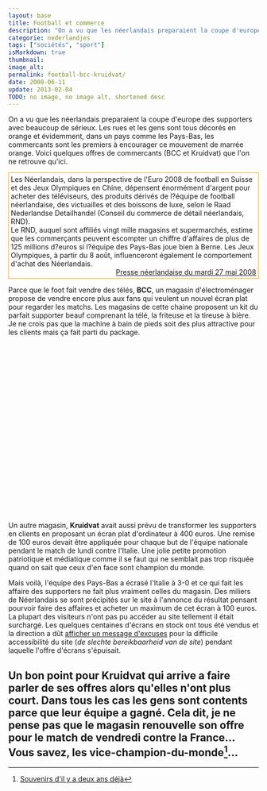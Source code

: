 ```yaml
---
layout: base
title: Football et commerce
description: "On a vu que les néerlandais preparaient la coupe d'europe des supporters avec beaucoup de sérieux. Les rues et les gens sont tous décorés en orange et évid"
categorie: nederlandjes
tags: ["sociétés", "sport"]
isMarkdown: true
thumbnail: 
image_alt: 
permalink: football-bcc-kruidvat/
date: 2008-06-11
update: 2013-02-04
TODO: no image, no image alt, shortened desc
---
```


On a vu que les néerlandais preparaient la coupe d'europe des supporters avec beaucoup de sérieux. Les rues et les gens sont tous décorés en orange et évidemment, dans un pays comme les Pays-Bas, les commercants sont les premiers à encourager ce mouvement de marrée orange. Voici quelques offres de commercants (BCC et Kruidvat) que l'on ne retrouve qu'ici.

<!-- HTML -->
<div style="border:1px solid orange; background-color:#FFF; padding:4px;">
Les Néerlandais, dans la perspective de l'Euro 2008 de football en Suisse et des Jeux Olympiques en Chine, dépensent énormément d'argent pour acheter des téléviseurs, des produits dérivés de l?équipe de football néerlandaise, des victuailles et des boissons de luxe, selon le Raad Nederlandse Detailhandel (Conseil du commerce de détail néerlandais, RND).<br/>
Le RND, auquel sont affiliés vingt mille magasins et supermarchés, estime que les commerçants peuvent escompter un chiffre d'affaires de plus de 125 millions d?euros si l?équipe des Pays-Bas joue bien à Berne. Les Jeux Olympiques, à partir du 8 août, influenceront également le comportement d'achat des Néerlandais.<br/>
<div align=right><a href="http://www.ambafrance.nl/spip.php?article9704">Presse néerlandaise du mardi 27 mai 2008</a></div>
</div>
<!-- / HTML -->

Parce que le foot fait vendre des télés, **BCC**, un magasin d'électroménager propose de vendre encore plus aux fans qui veulent un nouvel écran plat pour regarder les matchs. Les magasins de cette chaine proposent un kit du parfait supporter beauf comprenant la télé, la friteuse et la tireuse à bière. Je ne crois pas que la machine à bain de pieds soit des plus attractive pour les clients mais ça fait parti du package.

<!-- HTML -->
<object width="425" height="344"><param name="movie" value="http://www.youtube.com/v/W-igBimZ4dQ&hl=nl"></param><embed src="http://www.youtube.com/v/W-igBimZ4dQ&hl=nl" type="application/x-shockwave-flash" width="425" height="344"></embed></object>
<!-- / HTML -->

Un autre magasin, **Kruidvat**  avait aussi prévu de transformer les supporters en clients en proposant un écran plat d'ordinateur à 400 euros. Une remise de 100 euros devait être appliquée pour chaque but de l'équipe nationale pendant le match de lundi contre l'Italie. Une jolie petite promotion patriotique et médiatique comme il se faut qui ne semblait pas trop risquée quand on sait que ceux d'en face sont champion du monde.

Mais voilà, l'équipe des Pays-Bas a écrasé l'Italie à 3-0 et ce qui fait les affaire des supporters ne fait plus vraiment celles du magasin. Des miliers de Néerlandais se sont précipités sur le site à l'annonce du résultat pensant pourvoir faire des affaires et acheter un maximum de cet écran à 100 euros. La plupart des visiteurs n'ont pas pu accéder au site tellement il était surchargé. Les quelques centaines d'écrans en stock ont tous été vendus et la direction a dût [afficher un message d'excuses](http://www.demorgen.be/dm/nl/999/Buitenlands-Voetbal/article/detail/307473/2008/06/10/EK-actie-met-korting-legt-Nederlandse-website-Kruidvat-plat.dhtml) pour la difficile accessibilité du site (*de slechte bereikbaarheid van de site*) pendant laquelle l'offre d'écrans s'épuisait.

Un bon point pour Kruidvat qui arrive a faire parler de ses offres alors qu'elles n'ont plus court. Dans tous les cas les gens sont contents parce que leur équipe a gagné. Cela dit, je ne pense pas que le magasin renouvelle son offre pour le match de vendredi contre la France... Vous savez, les vice-champion-du-monde[^1]...
---
[^1]: [Souvenirs d'il y a deux ans déjà](/on-est-en-finale)
<!-- post notes:
http://lioninoil.blogspot.com/2008/06/good-day-for-dutch-soccer-is-bad-one.html 
http://www.demorgen.be/dm/nl/999/Buitenlands-Voetbal/article/detail/307473/2008/06/10/EK-actie-met-korting-legt-Nederlandse-website-Kruidvat-plat.dhtml
--->
